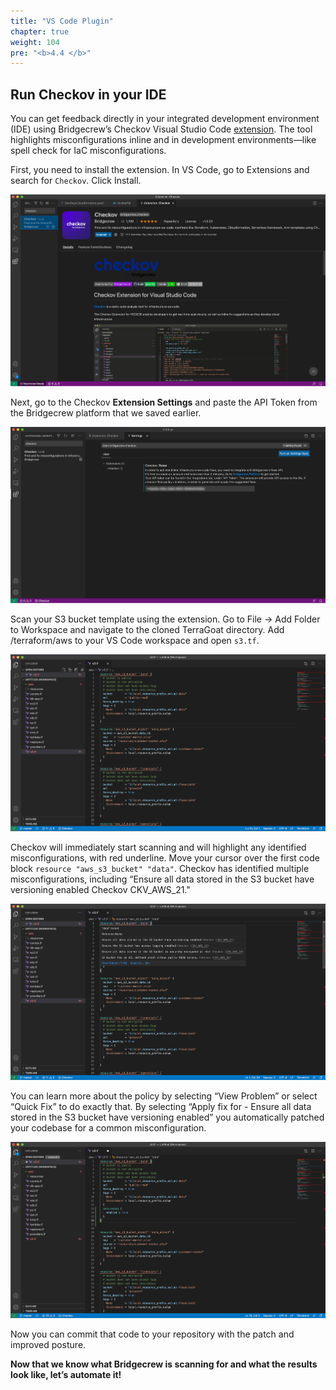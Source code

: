 ```yaml
---
title: "VS Code Plugin"
chapter: true
weight: 104
pre: "<b>4.4 </b>"
---
```


## Run Checkov in your IDE

You can get feedback directly in your integrated development environment (IDE) using Bridgecrew’s Checkov Visual Studio Code [extension](https://marketplace.visualstudio.com/items?itemName=Bridgecrew.checkov). The tool highlights misconfigurations inline and in development environments—like spell check for IaC misconfigurations.

First, you need to install the extension. In VS Code, go to Extensions and search for `Checkov`. Click Install.

![Install plugin](images/vs_code1.png "Install plugin")

Next, go to the Checkov **Extension Settings** and paste the API Token from the Bridgecrew platform that we saved earlier.

![Add API key](images/vs_code2.png "Add API key")

Scan your S3 bucket template using the extension. Go to File -> Add Folder to Workspace and navigate to the cloned TerraGoat directory. Add /terraform/aws to your VS Code workspace and open `s3.tf`.

![See the scan results](images/vs_code3.png "See the scan results")

Checkov will immediately start scanning and will highlight any identified misconfigurations, with red underline. Move your cursor over the first code block `resource "aws_s3_bucket" "data"`. Checkov has identified multiple misconfigurations, including “Ensure all data stored in the S3 bucket have versioning enabled Checkov CKV_AWS_21."

![List the policies and fixes](images/vs_code4.png "List the policies and fixes")

You can learn more about the policy by selecting “View Problem” or select “Quick Fix” to do exactly that. By selecting “Apply fix for - Ensure all data stored in the S3 bucket have versioning enabled” you automatically patched your codebase for a common misconfiguration.

![Remediation lines added automatically](images/vs_code5.png "Remediation lines added automatically")

Now you can commit that code to your repository with the patch and improved posture.

**Now that we know what Bridgecrew is scanning for and what the results look like, let’s automate it!**
